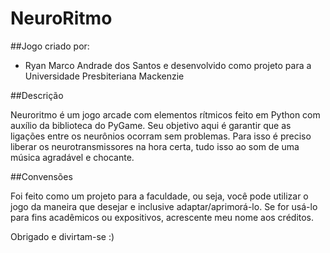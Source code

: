# NeuroRitmo

##Jogo criado por:
  - Ryan Marco Andrade dos Santos
e desenvolvido como projeto para a Universidade Presbiteriana Mackenzie


##Descrição

Neuroritmo é um jogo arcade com elementos rítmicos feito em Python com auxílio da biblioteca do PyGame. Seu objetivo aqui é garantir que as ligações entre os neurônios ocorram sem problemas. Para isso é preciso liberar os neurotransmissores na hora certa, tudo isso ao som de uma música agradável e chocante.


##Convensões

Foi feito como um projeto para a faculdade, ou seja, você pode utilizar o jogo da maneira que desejar e inclusive adaptar/aprimorá-lo. Se for usá-lo para fins acadêmicos ou expositivos, acrescente meu nome aos créditos.

Obrigado e divirtam-se :)
